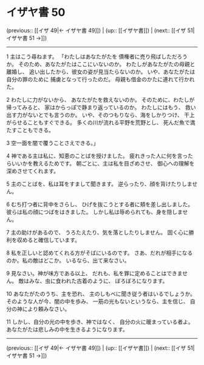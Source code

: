 # イザヤ書 50

(previous:: [[イザ 49|← イザヤ書 49]]) | (up:: [[イザヤ書]]) | (next:: [[イザ 51|イザヤ書 51 →]])

***


1 主はこう尋ねます。 「わたしはあなたがたを 債権者に売り飛ばしただろうか。 そのため、あなたがたはここにいないのか。 わたしがあなたがたの母親と離婚し、 追い出したから、彼女の姿が見当たらないのか。 いや、あなたがたは自分の罪のために 捕虜となって行ったのだ。 母親も借金のかたに連れて行かれた。 

2 わたしに力がないから、 あなたがたを救えないのか。 そのために、わたしが帰ってみると、 家はからっぽで静まり返っているのか。 わたしにはもう、 救い出す力がないとでも言うのか。 いや、そのつもりなら、海をしかりつけ、 干上がらせることもすぐできる。 多くの川が流れる平野を荒野とし、 死んだ魚で満たすこともできる。 

3 空一面を闇で覆うことさえできる。」 

4 神である主は私に、知恵のことばを授けました。 疲れきった人に何を言ったらいいかを教えるためです。 朝ごとに、主は私を目ざめさせ、 御心への理解を深めさせてくれます。 

5 主のことばを、私は耳をすまして聞きます。 逆らったり、顔を背けたりしません。 

6 むち打つ者に背中をさらし、 ひげを抜こうとする者に頬を差し出しました。 彼らは私の顔につばをはきました。 しかし私は辱められても、身を隠しません。 

7 主の助けがあるので、 うろたえたり、気を落としたりしません。 固く心に勝利を収めると確信しています。 

8 私を正しいと認めてくれる方がそばにいるのです。 さあ、だれが相手になるのか。私の敵はどこか。 いるなら、出て来なさい。 

9 見なさい。神が味方である以上、 だれも、私を罪に定めることはできません。 敵はみな、虫に食われた古着のように、 ぼろぼろになります。 

10 あなたがたのうち、主を恐れ、 主のしもべに聞き従う者はいるでしょうか。 そのような人が今、闇の中を歩み、 一筋の光もないというなら、主を信じ、 自分の神により頼みなさい。 

11 しかし、自分の光の中を歩き、神ではなく、 自分の火に暖まっている者よ。 あなたがたは悲しみの中を生きるようになります。

***

(previous:: [[イザ 49|← イザヤ書 49]]) | (up:: [[イザヤ書]]) | (next:: [[イザ 51|イザヤ書 51 →]])
